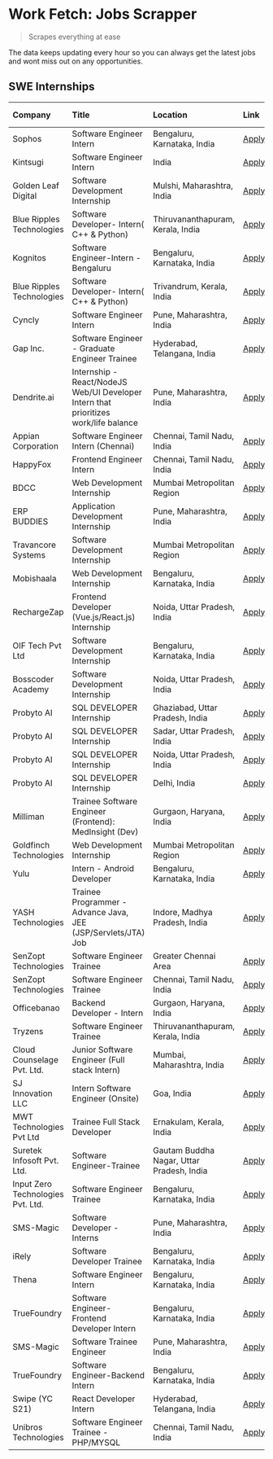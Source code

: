 # Work Fetch: Jobs Scrapper
> Scrapes everything at ease

The data keeps updating every hour so you can always get the latest jobs and wont miss out on any opportunities.

## SWE Internships
<!--START_SECTION:workfetch-->
| Company                           | Title                                                                                | Location                                  | Link                                                                                                                                                                                                                                                                                              | Date Posted   |
|:----------------------------------|:-------------------------------------------------------------------------------------|:------------------------------------------|:--------------------------------------------------------------------------------------------------------------------------------------------------------------------------------------------------------------------------------------------------------------------------------------------------|:--------------|
| Sophos                            | Software Engineer Intern                                                             | Bengaluru, Karnataka, India               | [Apply](https://in.linkedin.com/jobs/view/software-engineer-intern-at-sophos-3861635553?position=12&pageNum=0&refId=0v0351HxZyHsmHxCuyaOpA%3D%3D&trackingId=MHl5u26d7OABQlLuN%2Bhw5Q%3D%3D&trk=public_jobs_jserp-result_search-card)                                                              | 2024-03-18    |
| Kintsugi                          | Software Engineer Intern                                                             | India                                     | [Apply](https://in.linkedin.com/jobs/view/software-engineer-intern-at-kintsugi-3857074071?position=41&pageNum=0&refId=0v0351HxZyHsmHxCuyaOpA%3D%3D&trackingId=99B5PVslFVvAIGeTFR84Ow%3D%3D&trk=public_jobs_jserp-result_search-card)                                                              | 2024-03-16    |
| Golden Leaf Digital               | Software Development Internship                                                      | Mulshi, Maharashtra, India                | [Apply](https://in.linkedin.com/jobs/view/software-development-internship-at-golden-leaf-digital-3858085305?position=6&pageNum=0&refId=0v0351HxZyHsmHxCuyaOpA%3D%3D&trackingId=Iow1dgVr2AYgR%2FFwcUjUJQ%3D%3D&trk=public_jobs_jserp-result_search-card)                                           | 2024-03-15    |
| Blue Ripples Technologies         | Software Developer- Intern( C++ & Python)                                            | Thiruvananthapuram, Kerala, India         | [Apply](https://in.linkedin.com/jobs/view/software-developer-intern-c%2B%2B-python-at-blue-ripples-technologies-3855594494?position=37&pageNum=0&refId=0v0351HxZyHsmHxCuyaOpA%3D%3D&trackingId=%2BWgI1rnXUquCMjv%2F5xSkzg%3D%3D&trk=public_jobs_jserp-result_search-card)                         | 2024-03-14    |
| Kognitos                          | Software Engineer-Intern -Bengaluru                                                  | Bengaluru, Karnataka, India               | [Apply](https://in.linkedin.com/jobs/view/software-engineer-intern-bengaluru-at-kognitos-3855361239?position=18&pageNum=0&refId=0v0351HxZyHsmHxCuyaOpA%3D%3D&trackingId=FqdAvmz506hFJoF1B2ELHg%3D%3D&trk=public_jobs_jserp-result_search-card)                                                    | 2024-03-13    |
| Blue Ripples Technologies         | Software Developer- Intern( C++  & Python)                                           | Trivandrum, Kerala, India                 | [Apply](https://in.linkedin.com/jobs/view/software-developer-intern-c%2B%2B-python-at-blue-ripples-technologies-3856150730?position=40&pageNum=0&refId=0v0351HxZyHsmHxCuyaOpA%3D%3D&trackingId=nujwjo9qIhWc0B3M1yCaaQ%3D%3D&trk=public_jobs_jserp-result_search-card)                             | 2024-03-13    |
| Cyncly                            | Software Engineer Intern                                                             | Pune, Maharashtra, India                  | [Apply](https://in.linkedin.com/jobs/view/software-engineer-intern-at-cyncly-3853990178?position=46&pageNum=0&refId=0v0351HxZyHsmHxCuyaOpA%3D%3D&trackingId=MHcnUBrOx2oHAUUH2%2Bgt6g%3D%3D&trk=public_jobs_jserp-result_search-card)                                                              | 2024-03-13    |
| Gap Inc.                          | Software Engineer - Graduate Engineer Trainee                                        | Hyderabad, Telangana, India               | [Apply](https://in.linkedin.com/jobs/view/software-engineer-graduate-engineer-trainee-at-gap-inc-3853818960?position=8&pageNum=0&refId=0v0351HxZyHsmHxCuyaOpA%3D%3D&trackingId=vltFhGhGv0dpe2d4SsxPUw%3D%3D&trk=public_jobs_jserp-result_search-card)                                             | 2024-03-12    |
| Dendrite.ai                       | Internship - React/NodeJS Web/UI Developer Intern that prioritizes work/life balance | Pune, Maharashtra, India                  | [Apply](https://in.linkedin.com/jobs/view/internship-react-nodejs-web-ui-developer-intern-that-prioritizes-work-life-balance-at-dendrite-ai-3853583200?position=55&pageNum=0&refId=0v0351HxZyHsmHxCuyaOpA%3D%3D&trackingId=7q6JYXxNAclqqxR5IKViGg%3D%3D&trk=public_jobs_jserp-result_search-card) | 2024-03-12    |
| Appian Corporation                | Software Engineer Intern (Chennai)                                                   | Chennai, Tamil Nadu, India                | [Apply](https://in.linkedin.com/jobs/view/software-engineer-intern-chennai-at-appian-corporation-3848335036?position=3&pageNum=0&refId=0v0351HxZyHsmHxCuyaOpA%3D%3D&trackingId=BwXEmjFtEbSiOGIPfM4OTw%3D%3D&trk=public_jobs_jserp-result_search-card)                                             | 2024-03-07    |
| HappyFox                          | Frontend Engineer Intern                                                             | Chennai, Tamil Nadu, India                | [Apply](https://in.linkedin.com/jobs/view/frontend-engineer-intern-at-happyfox-3848357951?position=49&pageNum=0&refId=0v0351HxZyHsmHxCuyaOpA%3D%3D&trackingId=1zMRLQbFBvQk9nkvsIS79Q%3D%3D&trk=public_jobs_jserp-result_search-card)                                                              | 2024-03-07    |
| BDCC                              | Web Development Internship                                                           | Mumbai Metropolitan Region                | [Apply](https://in.linkedin.com/jobs/view/web-development-internship-at-bdcc-3849712398?position=52&pageNum=0&refId=0v0351HxZyHsmHxCuyaOpA%3D%3D&trackingId=KcgNAHq9NQMWuHDEDwy01A%3D%3D&trk=public_jobs_jserp-result_search-card)                                                                | 2024-03-07    |
| ERP BUDDIES                       | Application Development Internship                                                   | Pune, Maharashtra, India                  | [Apply](https://in.linkedin.com/jobs/view/application-development-internship-at-erp-buddies-3848828144?position=27&pageNum=0&refId=0v0351HxZyHsmHxCuyaOpA%3D%3D&trackingId=IjYzsydTMw6X4hALoj8iwQ%3D%3D&trk=public_jobs_jserp-result_search-card)                                                 | 2024-03-06    |
| Travancore Systems                | Software Development Internship                                                      | Mumbai Metropolitan Region                | [Apply](https://in.linkedin.com/jobs/view/software-development-internship-at-travancore-systems-3847706952?position=11&pageNum=0&refId=0v0351HxZyHsmHxCuyaOpA%3D%3D&trackingId=GztlvRP5vWIF3GIvJt3lOQ%3D%3D&trk=public_jobs_jserp-result_search-card)                                             | 2024-03-05    |
| Mobishaala                        | Web Development Internship                                                           | Bengaluru, Karnataka, India               | [Apply](https://in.linkedin.com/jobs/view/web-development-internship-at-mobishaala-3847710287?position=23&pageNum=0&refId=0v0351HxZyHsmHxCuyaOpA%3D%3D&trackingId=H0oX0Na1xxDhf3z9NAo4NA%3D%3D&trk=public_jobs_jserp-result_search-card)                                                          | 2024-03-05    |
| RechargeZap                       | Frontend Developer  (Vue.js/React.js) Internship                                     | Noida, Uttar Pradesh, India               | [Apply](https://in.linkedin.com/jobs/view/frontend-developer-vue-js-react-js-internship-at-rechargezap-3847708827?position=35&pageNum=0&refId=0v0351HxZyHsmHxCuyaOpA%3D%3D&trackingId=lhaf%2BcMNg0s6lDsNQ%2B%2F%2Bjw%3D%3D&trk=public_jobs_jserp-result_search-card)                              | 2024-03-05    |
| OIF Tech Pvt Ltd                  | Software Development Internship                                                      | Bengaluru, Karnataka, India               | [Apply](https://in.linkedin.com/jobs/view/software-development-internship-at-oif-tech-pvt-ltd-3846326596?position=5&pageNum=0&refId=0v0351HxZyHsmHxCuyaOpA%3D%3D&trackingId=QHE7l6OjXBVRim7ufw3i5g%3D%3D&trk=public_jobs_jserp-result_search-card)                                                | 2024-03-04    |
| Bosscoder Academy                 | Software Development Internship                                                      | Noida, Uttar Pradesh, India               | [Apply](https://in.linkedin.com/jobs/view/software-development-internship-at-bosscoder-academy-3846323827?position=15&pageNum=0&refId=0v0351HxZyHsmHxCuyaOpA%3D%3D&trackingId=hhZLdZ0PnSrwWVspXXnYWQ%3D%3D&trk=public_jobs_jserp-result_search-card)                                              | 2024-03-04    |
| Probyto AI                        | SQL DEVELOPER Internship                                                             | Ghaziabad, Uttar Pradesh, India           | [Apply](https://in.linkedin.com/jobs/view/sql-developer-internship-at-probyto-ai-3846327640?position=47&pageNum=0&refId=0v0351HxZyHsmHxCuyaOpA%3D%3D&trackingId=qyZQ%2FJO7G7p4w8X5WpTLQA%3D%3D&trk=public_jobs_jserp-result_search-card)                                                          | 2024-03-04    |
| Probyto AI                        | SQL DEVELOPER Internship                                                             | Sadar, Uttar Pradesh, India               | [Apply](https://in.linkedin.com/jobs/view/sql-developer-internship-at-probyto-ai-3846329214?position=51&pageNum=0&refId=0v0351HxZyHsmHxCuyaOpA%3D%3D&trackingId=K%2FyX3hHI2MGVoC8vJm8jHw%3D%3D&trk=public_jobs_jserp-result_search-card)                                                          | 2024-03-04    |
| Probyto AI                        | SQL DEVELOPER Internship                                                             | Noida, Uttar Pradesh, India               | [Apply](https://in.linkedin.com/jobs/view/sql-developer-internship-at-probyto-ai-3846328520?position=53&pageNum=0&refId=0v0351HxZyHsmHxCuyaOpA%3D%3D&trackingId=ir2bKDLj%2Bfcba4gao2jbNA%3D%3D&trk=public_jobs_jserp-result_search-card)                                                          | 2024-03-04    |
| Probyto AI                        | SQL DEVELOPER Internship                                                             | Delhi, India                              | [Apply](https://in.linkedin.com/jobs/view/sql-developer-internship-at-probyto-ai-3846324863?position=59&pageNum=0&refId=0v0351HxZyHsmHxCuyaOpA%3D%3D&trackingId=2Q6Awvp%2BDF%2F3THABnwFsqA%3D%3D&trk=public_jobs_jserp-result_search-card)                                                        | 2024-03-04    |
| Milliman                          | Trainee Software Engineer (Frontend): MedInsight (Dev)                               | Gurgaon, Haryana, India                   | [Apply](https://in.linkedin.com/jobs/view/trainee-software-engineer-frontend-medinsight-dev-at-milliman-3792874280?position=9&pageNum=0&refId=0v0351HxZyHsmHxCuyaOpA%3D%3D&trackingId=Z5qaxIaaWojVFxLtTOs1VA%3D%3D&trk=public_jobs_jserp-result_search-card)                                      | 2024-03-01    |
| Goldfinch Technologies            | Web Development Internship                                                           | Mumbai Metropolitan Region                | [Apply](https://in.linkedin.com/jobs/view/web-development-internship-at-goldfinch-technologies-3837823879?position=56&pageNum=0&refId=0v0351HxZyHsmHxCuyaOpA%3D%3D&trackingId=4nCFpCoApRxsaeATmFzAXw%3D%3D&trk=public_jobs_jserp-result_search-card)                                              | 2024-02-22    |
| Yulu                              | Intern - Android Developer                                                           | Bengaluru, Karnataka, India               | [Apply](https://in.linkedin.com/jobs/view/intern-android-developer-at-yulu-3834459982?position=57&pageNum=0&refId=0v0351HxZyHsmHxCuyaOpA%3D%3D&trackingId=m5wH1dPl9iniQe4fdh5oDw%3D%3D&trk=public_jobs_jserp-result_search-card)                                                                  | 2024-02-19    |
| YASH Technologies                 | Trainee Programmer - Advance Java, JEE (JSP/Servlets/JTA) Job                        | Indore, Madhya Pradesh, India             | [Apply](https://in.linkedin.com/jobs/view/trainee-programmer-advance-java-jee-jsp-servlets-jta-job-at-yash-technologies-3811759183?position=22&pageNum=0&refId=0v0351HxZyHsmHxCuyaOpA%3D%3D&trackingId=Mst0ndWsXkL3pj5eEZ2Vdw%3D%3D&trk=public_jobs_jserp-result_search-card)                     | 2024-02-13    |
| SenZopt Technologies              | Software Engineer Trainee                                                            | Greater Chennai Area                      | [Apply](https://in.linkedin.com/jobs/view/software-engineer-trainee-at-senzopt-technologies-3827688781?position=39&pageNum=0&refId=0v0351HxZyHsmHxCuyaOpA%3D%3D&trackingId=voZaN1%2FKYq4K%2BGcg2iRL7A%3D%3D&trk=public_jobs_jserp-result_search-card)                                             | 2024-02-12    |
| SenZopt Technologies              | Software Engineer Trainee                                                            | Chennai, Tamil Nadu, India                | [Apply](https://in.linkedin.com/jobs/view/software-engineer-trainee-at-senzopt-technologies-3827686880?position=60&pageNum=0&refId=0v0351HxZyHsmHxCuyaOpA%3D%3D&trackingId=pkdQ0qSHgL71kOKpUQSHFQ%3D%3D&trk=public_jobs_jserp-result_search-card)                                                 | 2024-02-12    |
| Officebanao                       | Backend Developer - Intern                                                           | Gurgaon, Haryana, India                   | [Apply](https://in.linkedin.com/jobs/view/backend-developer-intern-at-officebanao-3814263731?position=29&pageNum=0&refId=0v0351HxZyHsmHxCuyaOpA%3D%3D&trackingId=bP0vEFTPTjmmFewPzO24zg%3D%3D&trk=public_jobs_jserp-result_search-card)                                                           | 2024-01-31    |
| Tryzens                           | Software Engineer Trainee                                                            | Thiruvananthapuram, Kerala, India         | [Apply](https://in.linkedin.com/jobs/view/software-engineer-trainee-at-tryzens-3809363491?position=43&pageNum=0&refId=0v0351HxZyHsmHxCuyaOpA%3D%3D&trackingId=VFeNiuEsVJq5qe32yG511A%3D%3D&trk=public_jobs_jserp-result_search-card)                                                              | 2024-01-18    |
| Cloud Counselage Pvt. Ltd.        | Junior Software Engineer (Full stack Intern)                                         | Mumbai, Maharashtra, India                | [Apply](https://in.linkedin.com/jobs/view/junior-software-engineer-full-stack-intern-at-cloud-counselage-pvt-ltd-3803132814?position=28&pageNum=0&refId=0v0351HxZyHsmHxCuyaOpA%3D%3D&trackingId=K8PTGCuFV7Qy6iBN5iW7Yg%3D%3D&trk=public_jobs_jserp-result_search-card)                            | 2024-01-11    |
| SJ Innovation LLC                 | Intern Software Engineer (Onsite)                                                    | Goa, India                                | [Apply](https://in.linkedin.com/jobs/view/intern-software-engineer-onsite-at-sj-innovation-llc-3799959011?position=48&pageNum=0&refId=0v0351HxZyHsmHxCuyaOpA%3D%3D&trackingId=vTBFo4DdsxtouAdLbjxlaQ%3D%3D&trk=public_jobs_jserp-result_search-card)                                              | 2024-01-11    |
| MWT Technologies Pvt Ltd          | Trainee Full Stack Developer                                                         | Ernakulam, Kerala, India                  | [Apply](https://in.linkedin.com/jobs/view/trainee-full-stack-developer-at-mwt-technologies-pvt-ltd-3800921715?position=10&pageNum=0&refId=0v0351HxZyHsmHxCuyaOpA%3D%3D&trackingId=CWvc6CKOXqWXY1yFBQ9nbA%3D%3D&trk=public_jobs_jserp-result_search-card)                                          | 2024-01-09    |
| Suretek Infosoft Pvt. Ltd.        | Software Engineer-Trainee                                                            | Gautam Buddha Nagar, Uttar Pradesh, India | [Apply](https://in.linkedin.com/jobs/view/software-engineer-trainee-at-suretek-infosoft-pvt-ltd-3800934643?position=24&pageNum=0&refId=0v0351HxZyHsmHxCuyaOpA%3D%3D&trackingId=5CfGax2sTSBmkaENPnlmWw%3D%3D&trk=public_jobs_jserp-result_search-card)                                             | 2024-01-09    |
| Input Zero Technologies Pvt. Ltd. | Software Engineer Trainee                                                            | Bengaluru, Karnataka, India               | [Apply](https://in.linkedin.com/jobs/view/software-engineer-trainee-at-input-zero-technologies-pvt-ltd-3800927643?position=32&pageNum=0&refId=0v0351HxZyHsmHxCuyaOpA%3D%3D&trackingId=y3C6a8m9U0zncJKCwlehNw%3D%3D&trk=public_jobs_jserp-result_search-card)                                      | 2024-01-09    |
| SMS-Magic                         | Software Developer -Interns                                                          | Pune, Maharashtra, India                  | [Apply](https://in.linkedin.com/jobs/view/software-developer-interns-at-sms-magic-3799485343?position=38&pageNum=0&refId=0v0351HxZyHsmHxCuyaOpA%3D%3D&trackingId=kJuWk83CSHfDFAjIenljdg%3D%3D&trk=public_jobs_jserp-result_search-card)                                                           | 2024-01-05    |
| iRely                             | Software Developer Trainee                                                           | Bengaluru, Karnataka, India               | [Apply](https://in.linkedin.com/jobs/view/software-developer-trainee-at-irely-3801577534?position=17&pageNum=0&refId=0v0351HxZyHsmHxCuyaOpA%3D%3D&trackingId=p%2FADH1eGdWYZKVLJ0299Qw%3D%3D&trk=public_jobs_jserp-result_search-card)                                                             | 2023-12-22    |
| Thena                             | Software Engineer Intern                                                             | Bengaluru, Karnataka, India               | [Apply](https://in.linkedin.com/jobs/view/software-engineer-intern-at-thena-3778731751?position=20&pageNum=0&refId=0v0351HxZyHsmHxCuyaOpA%3D%3D&trackingId=77J4ANbSxyfD7E1%2BtCDVtQ%3D%3D&trk=public_jobs_jserp-result_search-card)                                                               | 2023-12-05    |
| TrueFoundry                       | Software Engineer- Frontend Developer Intern                                         | Bengaluru, Karnataka, India               | [Apply](https://in.linkedin.com/jobs/view/software-engineer-frontend-developer-intern-at-truefoundry-3790095058?position=19&pageNum=0&refId=0v0351HxZyHsmHxCuyaOpA%3D%3D&trackingId=7RccRQDfGIgjGCBSs2Sd2A%3D%3D&trk=public_jobs_jserp-result_search-card)                                        | 2023-11-24    |
| SMS-Magic                         | Software Trainee Engineer                                                            | Pune, Maharashtra, India                  | [Apply](https://in.linkedin.com/jobs/view/software-trainee-engineer-at-sms-magic-3761409781?position=31&pageNum=0&refId=0v0351HxZyHsmHxCuyaOpA%3D%3D&trackingId=GxB%2BFYuATZEidV4NuVFYyQ%3D%3D&trk=public_jobs_jserp-result_search-card)                                                          | 2023-11-16    |
| TrueFoundry                       | Software Engineer-Backend Intern                                                     | Bengaluru, Karnataka, India               | [Apply](https://in.linkedin.com/jobs/view/software-engineer-backend-intern-at-truefoundry-3779508170?position=34&pageNum=0&refId=0v0351HxZyHsmHxCuyaOpA%3D%3D&trackingId=3FsC1dtiN8p%2BwvxHoiDk1A%3D%3D&trk=public_jobs_jserp-result_search-card)                                                 | 2023-11-10    |
| Swipe (YC S21)                    | React Developer Intern                                                               | Hyderabad, Telangana, India               | [Apply](https://in.linkedin.com/jobs/view/react-developer-intern-at-swipe-yc-s21-3737600089?position=21&pageNum=0&refId=0v0351HxZyHsmHxCuyaOpA%3D%3D&trackingId=eQCycR3IGZlJj0hAFMQLyQ%3D%3D&trk=public_jobs_jserp-result_search-card)                                                            | 2023-10-13    |
| Unibros Technologies              | Software Engineer Trainee - PHP/MYSQL                                                | Chennai, Tamil Nadu, India                | [Apply](https://in.linkedin.com/jobs/view/software-engineer-trainee-php-mysql-at-unibros-technologies-3656599241?position=42&pageNum=0&refId=0v0351HxZyHsmHxCuyaOpA%3D%3D&trackingId=1xn0qP7Ex6fXfUbb0Hpz1g%3D%3D&trk=public_jobs_jserp-result_search-card)                                       | 2023-06-12    |
<!--END_SECTION:workfetch-->
